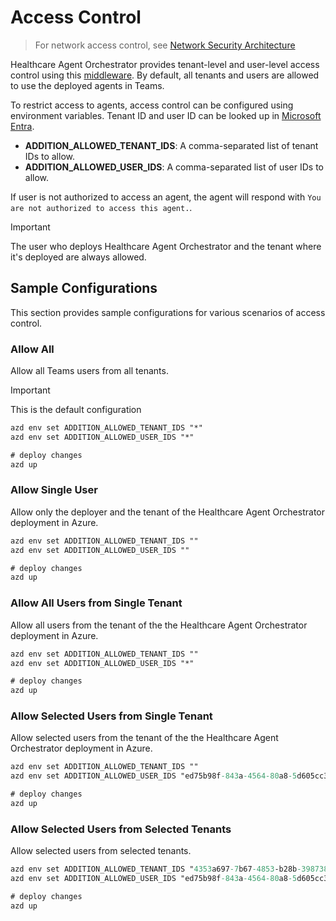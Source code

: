 # Access Control

> For network access control, see [Network Security Architecture](./network.md)

Healthcare Agent Orchestrator provides tenant-level and user-level access control using this [middleware](https://github.com/Azure-Samples/healthcare-agent-orchestrator/blob/main/src/bots/access_control_middleware.py). By default, all tenants and users are allowed to use the deployed agents in Teams.

To restrict access to agents, access control can be configured using environment variables. Tenant ID and user ID can be looked up in [Microsoft Entra](https://entra.microsoft.com).

- **ADDITION_ALLOWED_TENANT_IDS**: A comma-separated list of tenant IDs to allow.
- **ADDITION_ALLOWED_USER_IDS**: A comma-separated list of user IDs to allow.

If user is not authorized to access an agent, the agent will respond with `You are not authorized to access this agent.`.

> [!IMPORTANT]
> The user who deploys Healthcare Agent Orchestrator and the tenant where it's deployed are always allowed.

## Sample Configurations
This section provides sample configurations for various scenarios of access control.

### Allow All
Allow all Teams users from all tenants.
> [!IMPORTANT]
> This is the default configuration
```ps
azd env set ADDITION_ALLOWED_TENANT_IDS "*"
azd env set ADDITION_ALLOWED_USER_IDS "*"

# deploy changes
azd up
```

### Allow Single User
Allow only the deployer and the tenant of the Healthcare Agent Orchestrator deployment in Azure.
```ps
azd env set ADDITION_ALLOWED_TENANT_IDS ""
azd env set ADDITION_ALLOWED_USER_IDS ""

# deploy changes
azd up
```

### Allow All Users from Single Tenant
Allow all users from the tenant of the the Healthcare Agent Orchestrator deployment in Azure.

```ps
azd env set ADDITION_ALLOWED_TENANT_IDS ""
azd env set ADDITION_ALLOWED_USER_IDS "*"

# deploy changes
azd up
```

### Allow Selected Users from Single Tenant
Allow selected users from the tenant of the the Healthcare Agent Orchestrator deployment in Azure.

```ps
azd env set ADDITION_ALLOWED_TENANT_IDS ""
azd env set ADDITION_ALLOWED_USER_IDS "ed75b98f-843a-4564-80a8-5d605cc3a269,79b9c23f-ddb5-4668-93d0-de9d28beb1ae"

# deploy changes
azd up
```

### Allow Selected Users from Selected Tenants
Allow selected users from selected tenants.

```ps
azd env set ADDITION_ALLOWED_TENANT_IDS "4353a697-7b67-4853-b28b-398738f6bba3,0358baed-eea8-4b45-a23c-97844d8e0aee"
azd env set ADDITION_ALLOWED_USER_IDS "ed75b98f-843a-4564-80a8-5d605cc3a269,79b9c23f-ddb5-4668-93d0-de9d28beb1ae"

# deploy changes
azd up
```
